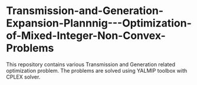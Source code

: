 # Transmission-and-Generation-Expansion-Plannnig---Optimization-of-Mixed-Integer-Non-Convex-Problems
This repository contains various Transmission and Generation related optimization problem. The problems are solved using YALMIP toolbox with CPLEX solver. 
